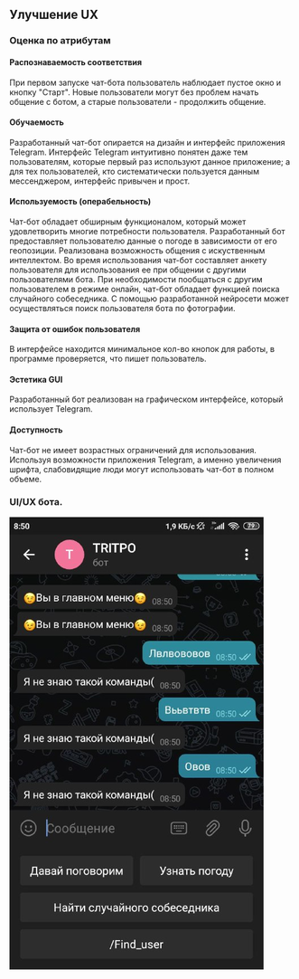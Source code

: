 ## Улучшение UX

### Оценка по атрибутам
#### Распознаваемость соответствия
При первом запуске чат-бота пользователь наблюдает пустое окно и кнопку "Старт". Новые пользователи могут без проблем начать общение с ботом, а старые пользователи - продолжить общение.


#### Обучаемость

Разработанный чат-бот опирается на дизайн и интерфейс приложения Telegram. Интерфейс Telegram интуитивно понятен даже тем пользователям, которые первый раз используют данное приложение; а для тех пользователей, кто систематически пользуется данным мессенджером, интерфейс привычен и прост. 

#### Используемость (операбельность)

Чат-бот обладает обширным функционалом, который может удовлетворить многие потребности пользователя. Разработанный бот предоставляет пользователю данные о погоде в зависимости от его геопозиции. Реализована возможность общения с искуственным интеллектом. Во время использования чат-бот составляет анкету пользователя для использования ее при общении с другими пользователями бота. При необходимости пообщаться с другим пользователем в режиме онлайн, чат-бот обладает функцией поиска случайного собеседника. С помощью разработанной нейросети может осуществляться поиск пользователя бота по фотографии.

#### Защита от ошибок пользователя

В интерфейсе находится минимальное кол-во кнопок для работы, в программе проверяется, что пишет пользователь.

#### Эстетика GUI

Разработанный бот реализован на графическом интерфейсе, который использует Telegram.

#### Доступность

Чат-бот не имеет возрастных ограничений для использования. Используя возможности приложения Telegram, а именно увеличения шрифта, слабовидящие люди могут использовать чат-бот в полном объеме.

### UI/UX бота.
![Image alt](https://github.com/Andrey-Zelinskiy/X-Man-project/blob/master/index.jpeg)



